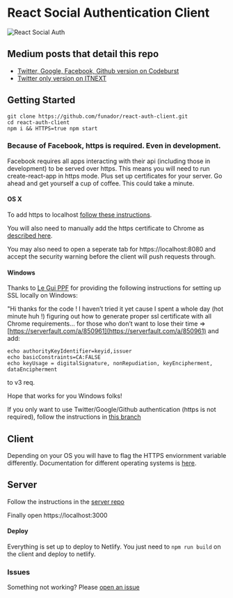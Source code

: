 # React Social Authentication Client

![React Social Auth](https://i.imgur.com/acA83LR.gif)

## Medium posts that detail this repo
* [Twitter, Google, Facebook, Github version on Codeburst](https://medium.com/p/862d59583105)
* [Twitter only version on ITNEXT](https://medium.com/p/2f6b7b0ee9d2) 

## Getting Started

```
git clone https://github.com/funador/react-auth-client.git
cd react-auth-client
npm i && HTTPS=true npm start
```

### Because of Facebook, https is required. Even in development. 
Facebook requires all apps interacting with their api (including those in development) to be served over https.  This means you will need to run create-react-app in https mode. Plus set up certificates for your server. Go ahead and get yourself a cup of coffee. This could take a minute.

#### OS X
To add https to localhost [follow these instructions](https://medium.freecodecamp.org/how-to-get-https-working-on-your-local-development-environment-in-5-minutes-7af615770eec).

You will also need to manually add the https certificate to Chrome as [described here](https://www.comodo.com/support/products/authentication_certs/setup/mac_chrome.php).

You may also need to open a seperate tab for https://localhost:8080 and accept the security warning before the client will push requests through.

#### Windows
Thanks to [Le Gui PPF](https://medium.com/@guillaume.bottius) for providing the following instructions for setting up SSL locally on Windows:

"Hi thanks for the code ! I haven’t tried it yet cause I spent a whole day (hot minute huh !) figuring out how to generate proper ssl certificate with all Chrome requirements… for those who don’t want to lose their time => [https://serverfault.com/a/850961](https://serverfault.com/a/850961) and add:

```
echo authorityKeyIdentifier=keyid,issuer
echo basicConstraints=CA:FALSE
echo keyUsage = digitalSignature, nonRepudiation, keyEncipherment, dataEncipherment
```

to v3 req.

Hope that works for you Windows folks!

If you only want to use Twitter/Google/Github authentication (https is not required), follow the instructions in [this branch](https://github.com/funador/react-auth-client/tree/twitter-auth)

## Client

Depending on your OS you will have to flag the HTTPS enviornment variable differently. Documentation for different operating systems is [here](https://facebook.github.io/create-react-app/docs/using-https-in-development). 

## Server

Follow the instructions in the [server repo](https://github.com/funador/react-auth-server)

Finally open https://localhost:3000

#### Deploy
Everything is set up to deploy to Netlify. You just need to `npm run build` on the client and deploy to netlify.

### Issues

Something not working?  Please [open an issue](https://github.com/funador/react-auth-client/issues)